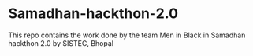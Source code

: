 # Samadhan-hackthon-2.0
This repo contains the work done by the team Men in Black in Samadhan hackthon 2.0 by SISTEC, Bhopal
